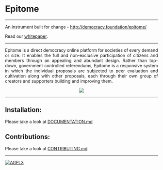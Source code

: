 # Epitome 
-----------------------------------
An instrument built for change - http://democracy.foundation/epitome/

Read our [whitepaper](https://github.com/TheDemocracyFoundation/whitepaper).

-----------------------------------
<p align="justify">Epitome is a direct democracy online platform for societies of every demand or size. It enables the full and non-exclusive participation of citizens and members through an appealing and abundant design. Rather than top-down, government controlled referendums, Epitome is a responsive system in which the individual proposals are subjected to peer evaluation and cultivation along with other proposals, each through their own group of creators and supporters building and improving them.
</p>

<p align="center">
  <img src="http://i.imgur.com/Q2AXPFE.gif">
</p>

-----------------------------------

Installation:
-----------------------------------
Please take a look at [DOCUMENTATION.md](DOCUMENTATION.md)

Contributions:
-----------------------------------

Please take a look at [CONTRIBUTING.md](CONTRIBUTING.md)

-----------------------------------

[![AGPL3](https://www.gnu.org/graphics/agplv3-155x51.png)](LICENSE.txt)

